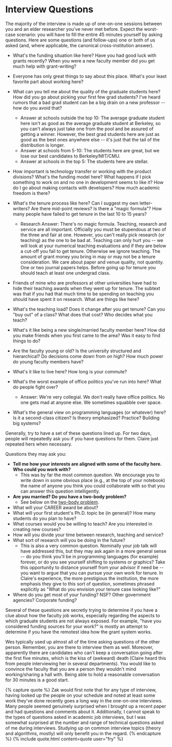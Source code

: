 # Interview Questions

The majority of the interview is made up of one-on-one sessions between you and
an elder researcher you've never met before. Expect the worst-case scenario: you
will have to fill the entire 45 minutes yourself by asking questions. Here are
some questions (and follow-ups) one or both of us asked (and, where applicable,
the canonical cross-institution answer). 

- What's the funding situation like here? Have you had good luck with
  grants recently? When you were a new faculty member did you get much help
  with grant-writing?
- Everyone has only great things to say about this place. What's your
  least favorite part about working here? 
- What can you tell me about the quality of the graduate students here?
  How did you go about picking your first few grad students? I've heard
  rumors that a bad grad student can be a big drain on a new professor -- how
  do you avoid that? 
  - Answer at schools outside the top 10: The average graduate student here isn't as
    good as the average graduate student at Berkeley, so you can't always just take
    one from the pool and be assured of getting a winner. However, the best grad
    students here are just as good as the best ones anywhere else -- it's just that
    the tail of the distribution is longer. 
  - Answer at schools from 5-10: The students here are great, but we lose our
    best candidates to Berkeley/MIT/CMU.
  - Answer at schools in the top 5: The students here are stellar.
- How important is technology transfer or working with the product
  divisions? What's the funding model here? What happens if I pick something
  to work on and no one in development seems to like it? How do I go about
  making contacts with developers? How much academic freedom is there? 
- What's the tenure process like here? Can I suggest my own
  letter-writers? Are there mid-point reviews? Is there a "magic formula"?
  How many people have failed to get tenure in the last 10 to 15 years? 
  
  - Research Answer: There's no magic formula. Teaching, research and
    service are all important. Officially you must be stupendous at two of
    the three and fair at one. However, you can't really pick research (or
    teaching) as the one to be bad at. Teaching can only hurt you -- we will
    look at your numerical teaching evaluations and if they are below a
    cut-off you fail to get tenure. Otherwise we ignore teaching. The amount
    of grant money you bring in may or may not be a tenure consideration. We
    care about paper and venue quality, not quantity. One or two journal
    papers helps. Before going up for tenure you should teach at least one
    undergrad class.
- Friends of mine who are professors at other universities have had to
  hide their teaching awards when they went up for tenure. The subtext was
  that if you had that much time to be spending on teaching you should have
  spent it on research. What are things like here? 
- What's the teaching load? Does it change after you get tenure? Can you
  "buy out" of a class? What does that cost? Who decides what you teach? 
- What's it like being a new single/married faculty member here? How did
  you make friends when you first came to the area? Was it easy to find
  things to do?
- Are the faculty young or old? Is the university structured and
  hierarchical? Do decisions come down from on high? How much power do young
  faculty members have? 
- What's it like to live here? How long is your commute? 
- What's the worst example of office politics you've run into here? What
  do people fight over?
  - Answer: We're very collegial. We don't really have office politics.
    No one gets mad at anyone else. We sometimes squabble over space.
- What's the general view on programming languages (or whatever) here?
Is it a second-class citizen? Is theory emphasized? Practice? Building big
systems? 

Generally, try to have a set of these questions lined up. For two days,
people will repeatedly ask you if you have questions for them.  Claire just
repeated hers when necessary.

Questions they may ask you:
- **Tell me how your interests are aligned with some of the faculty here.
  Who could you work with?**
  - This was by far the most common question. We encourage you to write
    down in some obvious place (e.g., at the top of your notebook) the name
    of anyone you think you could collaborate with so that you can answer
    this question intelligently. 
- **Are you married? Do you have a two-body problem?**
  - See below on the [two-body problem](#dual-career-couplesdivulging-your-partnered-status).
- What will your CAREER award be about? 
- What will your first student's Ph.D. topic be (in general)? How many
  students do you plan to have? 
- What courses would you be willing to teach? Are you interested in
  creating new courses? 
- How will you divide your time between research, teaching and service? 
- What sort of research will you be doing in the future? 
  - This is also a very common question.  Nominally your job talk will have
    addressed this, but they may ask again in a more general sense -- do you think
    you'll be in programming languages (for example) forever, or do you see yourself
    shifting to systems or graphics? Take this opportunity to distance yourself from
    your advisor if need be -- you want to argue that you can pursue your own work
    for tenure. In Claire's experience, the more prestigious the institution, the
    more emphasis they give to this sort of question, sometimes phrased explicitly
    as "What do you envision your tenure case looking like?"
- Where do you get most of your funding? NSF? Other government agencies?
Corporate funding? 

Several of these questions are secretly trying to determine if you have a clue
about how the faculty job works, especially regarding the aspects to which
graduate students are not always exposed.  For example, "have you considered
funding sources for your work?" is mostly an attempt to determine if you have
the remotest idea how the grant system works.  

Wes typically used up almost all of the time asking questions of the other
person. Remember, you are there to interview them as well.  Moreover, apparently
there are candidates who can't keep a conversation going after the first
five minutes, which is the kiss of (awkward) death (Claire heard this from
people interviewing her in several departments).  You would like to
convince the faculty that you are a person they wouldn't mind
working/sharing a hall with.  Being able to hold a reasonable conversation
for 30 minutes is a good start. 

{% capture quote %}
Zak would first note that for any type of interview, having looked up the people
on your schedule and noted at least some work they've done recently goes a long
way in the one-on-one interviews.  Many people seemed genuinely surprised when I
brought up a recent paper and had questions and comments about it.
Additionally, I cannot speak to the types of questions asked in academic job
interviews, but I was somewhat surprised at the number and range of technical
questions asked of me during interviews.  Studying up on common interview topics
(theory and algorithms, mostly) will only benefit you in the regard.
{% endcapture %}
{% include quote.html content=quote user="fry" %}
